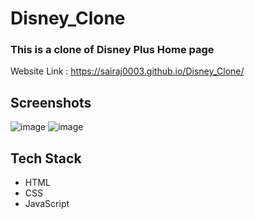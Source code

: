 # Disney_Clone
### This is a clone of Disney Plus Home page

Website Link : https://sairaj0003.github.io/Disney_Clone/

## Screenshots
![image](https://github.com/sairaj0003/Disney_Clone/assets/140234339/bdc78518-42ad-4ee7-8c17-09ef5ae50e49)
![image](https://github.com/sairaj0003/Disney_Clone/assets/140234339/c1486a7d-0b96-4896-9354-83b184519217)

## Tech Stack
- HTML
- CSS
- JavaScript
